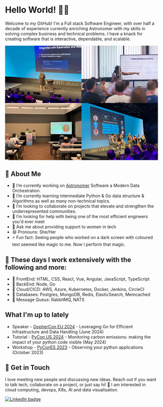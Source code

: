 # Hello World! 👋🏾

Welcome to my GitHub! I'm a Full stack Software Engineer, with over half a decade of experience currently enriching Astronomer with my skills in solving complex business and technical problems. I have a knack for creating software that is interactive, dependable, and scalable.

![Chioma Onyekpere](https://github.com/Simpcyclassy/Simpcyclassy/blob/main/static/images/chioma-collage.png)

## 🚀 About Me
- 🔭 I’m currently working on [Astronomer](https://docs.astronomer.io/) Software a Modern Data Orchestration.
- 🌱 I’m currently learning intermediate Python & Go data structure & Algorithms as well as many non-technical topics.
- 👯 I’m looking to collaborate on projects that elevate and strengthen the underrepresented communities.
- 🤔 I’m looking for help with being one of the most efficient engineers you'd ever meet
- 💬 Ask me about providing support to women in tech
- 😄 Pronouns: She/Her
- ⚡ Fun fact: Seeing people who worked on a dark screen with coloured text seemed like magic to me. Now I perform that magic.

## 🥇 These days I work extensively with the following and more:
- 🔸 FrontEnd: HTML, CSS, React, Vue, Angular, JavaScript, TypeScript
- 🔸 BackEnd: Node, Go
- 🔸 Cloud/CICD: AWS, Azure, Kubernetes, Docker, Jenkins, CircleCI
- 🔸 Databases: Postgres, MongoDB, Redis, ElasticSearch, Memcached
- 🔸 Message Queus: RabbitMQ, NATS

## What I'm up to lately

* Speaker - [GopherCon EU 2024](https://gophercon.eu/) - Leveraging Go for Efficient Infrastructure and Data Handling (June 2024)
* Tutorial - [PyCon US 2024](https://us.pycon.org/2024/) - Monitoring carbon emissions: making the impact of your python code visible (May 2024)
* Workshop - [PyConES 2023](https://2023.es.pycon.org/) - Observing your python applications (October 2023)

## 💌 Get in Touch 

I love meeting new people and discussing new ideas. Reach out if you want to talk tech, collaborate on a project, or just say hi! 🚀  I am interested in cloud computing, devops, K8s, AI and data visualisation.


<div>
  <a href="https://www.linkedin.com/in/chioma-onyekpere/">
    <img src="https://img.shields.io/badge/LinkedIn-blue?logo=linkedin&logoColor=white&style=for-the-badge" alt="LinkedIn badge" />
 </a>
</div>